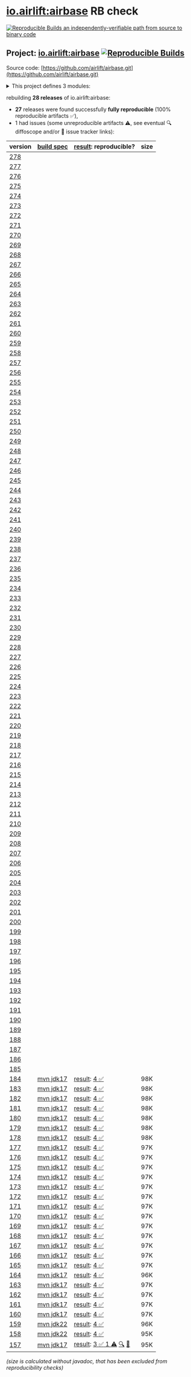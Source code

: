[io.airlift:airbase](https://central.sonatype.com/artifact/io.airlift/airbase/versions) RB check
=======

[![Reproducible Builds](https://reproducible-builds.org/images/logos/rb.svg) an independently-verifiable path from source to binary code](https://reproducible-builds.org/)

## Project: [io.airlift:airbase](https://central.sonatype.com/artifact/io.airlift/airbase/versions) [![Reproducible Builds](https://img.shields.io/endpoint?url=https://raw.githubusercontent.com/jvm-repo-rebuild/reproducible-central/master/content/io/airlift/airbase/badge.json)](https://github.com/jvm-repo-rebuild/reproducible-central/blob/master/content/io/airlift/airbase/README.md)

Source code: [https://github.com/airlift/airbase.git](https://github.com/airlift/airbase.git)

<details><summary>This project defines 3 modules:</summary>

* [io.airlift:airbase](https://central.sonatype.com/artifact/io.airlift/airbase/overview)
* [io.airlift:airbase-policy](https://central.sonatype.com/artifact/io.airlift/airbase-policy/overview)
* [io.airlift:airbase-root](https://central.sonatype.com/artifact/io.airlift/airbase-root/overview)
</details>

rebuilding **28 releases** of io.airlift:airbase:
- **27** releases were found successfully **fully reproducible** (100% reproducible artifacts :white_check_mark:),
- 1 had issues (some unreproducible artifacts :warning:, see eventual :mag: diffoscope and/or :memo: issue tracker links):

| version | [build spec](/BUILDSPEC.md) | [result](https://reproducible-builds.org/docs/jvm/): reproducible? | size |
| -- | --------- | ------ | -- |
| [278](https://central.sonatype.com/artifact/io.airlift/airbase/278/pom) | | | |
| [277](https://central.sonatype.com/artifact/io.airlift/airbase/277/pom) | | | |
| [276](https://central.sonatype.com/artifact/io.airlift/airbase/276/pom) | | | |
| [275](https://central.sonatype.com/artifact/io.airlift/airbase/275/pom) | | | |
| [274](https://central.sonatype.com/artifact/io.airlift/airbase/274/pom) | | | |
| [273](https://central.sonatype.com/artifact/io.airlift/airbase/273/pom) | | | |
| [272](https://central.sonatype.com/artifact/io.airlift/airbase/272/pom) | | | |
| [271](https://central.sonatype.com/artifact/io.airlift/airbase/271/pom) | | | |
| [270](https://central.sonatype.com/artifact/io.airlift/airbase/270/pom) | | | |
| [269](https://central.sonatype.com/artifact/io.airlift/airbase/269/pom) | | | |
| [268](https://central.sonatype.com/artifact/io.airlift/airbase/268/pom) | | | |
| [267](https://central.sonatype.com/artifact/io.airlift/airbase/267/pom) | | | |
| [266](https://central.sonatype.com/artifact/io.airlift/airbase/266/pom) | | | |
| [265](https://central.sonatype.com/artifact/io.airlift/airbase/265/pom) | | | |
| [264](https://central.sonatype.com/artifact/io.airlift/airbase/264/pom) | | | |
| [263](https://central.sonatype.com/artifact/io.airlift/airbase/263/pom) | | | |
| [262](https://central.sonatype.com/artifact/io.airlift/airbase/262/pom) | | | |
| [261](https://central.sonatype.com/artifact/io.airlift/airbase/261/pom) | | | |
| [260](https://central.sonatype.com/artifact/io.airlift/airbase/260/pom) | | | |
| [259](https://central.sonatype.com/artifact/io.airlift/airbase/259/pom) | | | |
| [258](https://central.sonatype.com/artifact/io.airlift/airbase/258/pom) | | | |
| [257](https://central.sonatype.com/artifact/io.airlift/airbase/257/pom) | | | |
| [256](https://central.sonatype.com/artifact/io.airlift/airbase/256/pom) | | | |
| [255](https://central.sonatype.com/artifact/io.airlift/airbase/255/pom) | | | |
| [254](https://central.sonatype.com/artifact/io.airlift/airbase/254/pom) | | | |
| [253](https://central.sonatype.com/artifact/io.airlift/airbase/253/pom) | | | |
| [252](https://central.sonatype.com/artifact/io.airlift/airbase/252/pom) | | | |
| [251](https://central.sonatype.com/artifact/io.airlift/airbase/251/pom) | | | |
| [250](https://central.sonatype.com/artifact/io.airlift/airbase/250/pom) | | | |
| [249](https://central.sonatype.com/artifact/io.airlift/airbase/249/pom) | | | |
| [248](https://central.sonatype.com/artifact/io.airlift/airbase/248/pom) | | | |
| [247](https://central.sonatype.com/artifact/io.airlift/airbase/247/pom) | | | |
| [246](https://central.sonatype.com/artifact/io.airlift/airbase/246/pom) | | | |
| [245](https://central.sonatype.com/artifact/io.airlift/airbase/245/pom) | | | |
| [244](https://central.sonatype.com/artifact/io.airlift/airbase/244/pom) | | | |
| [243](https://central.sonatype.com/artifact/io.airlift/airbase/243/pom) | | | |
| [242](https://central.sonatype.com/artifact/io.airlift/airbase/242/pom) | | | |
| [241](https://central.sonatype.com/artifact/io.airlift/airbase/241/pom) | | | |
| [240](https://central.sonatype.com/artifact/io.airlift/airbase/240/pom) | | | |
| [239](https://central.sonatype.com/artifact/io.airlift/airbase/239/pom) | | | |
| [238](https://central.sonatype.com/artifact/io.airlift/airbase/238/pom) | | | |
| [237](https://central.sonatype.com/artifact/io.airlift/airbase/237/pom) | | | |
| [236](https://central.sonatype.com/artifact/io.airlift/airbase/236/pom) | | | |
| [235](https://central.sonatype.com/artifact/io.airlift/airbase/235/pom) | | | |
| [234](https://central.sonatype.com/artifact/io.airlift/airbase/234/pom) | | | |
| [233](https://central.sonatype.com/artifact/io.airlift/airbase/233/pom) | | | |
| [232](https://central.sonatype.com/artifact/io.airlift/airbase/232/pom) | | | |
| [231](https://central.sonatype.com/artifact/io.airlift/airbase/231/pom) | | | |
| [230](https://central.sonatype.com/artifact/io.airlift/airbase/230/pom) | | | |
| [229](https://central.sonatype.com/artifact/io.airlift/airbase/229/pom) | | | |
| [228](https://central.sonatype.com/artifact/io.airlift/airbase/228/pom) | | | |
| [227](https://central.sonatype.com/artifact/io.airlift/airbase/227/pom) | | | |
| [226](https://central.sonatype.com/artifact/io.airlift/airbase/226/pom) | | | |
| [225](https://central.sonatype.com/artifact/io.airlift/airbase/225/pom) | | | |
| [224](https://central.sonatype.com/artifact/io.airlift/airbase/224/pom) | | | |
| [223](https://central.sonatype.com/artifact/io.airlift/airbase/223/pom) | | | |
| [222](https://central.sonatype.com/artifact/io.airlift/airbase/222/pom) | | | |
| [221](https://central.sonatype.com/artifact/io.airlift/airbase/221/pom) | | | |
| [220](https://central.sonatype.com/artifact/io.airlift/airbase/220/pom) | | | |
| [219](https://central.sonatype.com/artifact/io.airlift/airbase/219/pom) | | | |
| [218](https://central.sonatype.com/artifact/io.airlift/airbase/218/pom) | | | |
| [217](https://central.sonatype.com/artifact/io.airlift/airbase/217/pom) | | | |
| [216](https://central.sonatype.com/artifact/io.airlift/airbase/216/pom) | | | |
| [215](https://central.sonatype.com/artifact/io.airlift/airbase/215/pom) | | | |
| [214](https://central.sonatype.com/artifact/io.airlift/airbase/214/pom) | | | |
| [213](https://central.sonatype.com/artifact/io.airlift/airbase/213/pom) | | | |
| [212](https://central.sonatype.com/artifact/io.airlift/airbase/212/pom) | | | |
| [211](https://central.sonatype.com/artifact/io.airlift/airbase/211/pom) | | | |
| [210](https://central.sonatype.com/artifact/io.airlift/airbase/210/pom) | | | |
| [209](https://central.sonatype.com/artifact/io.airlift/airbase/209/pom) | | | |
| [208](https://central.sonatype.com/artifact/io.airlift/airbase/208/pom) | | | |
| [207](https://central.sonatype.com/artifact/io.airlift/airbase/207/pom) | | | |
| [206](https://central.sonatype.com/artifact/io.airlift/airbase/206/pom) | | | |
| [205](https://central.sonatype.com/artifact/io.airlift/airbase/205/pom) | | | |
| [204](https://central.sonatype.com/artifact/io.airlift/airbase/204/pom) | | | |
| [203](https://central.sonatype.com/artifact/io.airlift/airbase/203/pom) | | | |
| [202](https://central.sonatype.com/artifact/io.airlift/airbase/202/pom) | | | |
| [201](https://central.sonatype.com/artifact/io.airlift/airbase/201/pom) | | | |
| [200](https://central.sonatype.com/artifact/io.airlift/airbase/200/pom) | | | |
| [199](https://central.sonatype.com/artifact/io.airlift/airbase/199/pom) | | | |
| [198](https://central.sonatype.com/artifact/io.airlift/airbase/198/pom) | | | |
| [197](https://central.sonatype.com/artifact/io.airlift/airbase/197/pom) | | | |
| [196](https://central.sonatype.com/artifact/io.airlift/airbase/196/pom) | | | |
| [195](https://central.sonatype.com/artifact/io.airlift/airbase/195/pom) | | | |
| [194](https://central.sonatype.com/artifact/io.airlift/airbase/194/pom) | | | |
| [193](https://central.sonatype.com/artifact/io.airlift/airbase/193/pom) | | | |
| [192](https://central.sonatype.com/artifact/io.airlift/airbase/192/pom) | | | |
| [191](https://central.sonatype.com/artifact/io.airlift/airbase/191/pom) | | | |
| [190](https://central.sonatype.com/artifact/io.airlift/airbase/190/pom) | | | |
| [189](https://central.sonatype.com/artifact/io.airlift/airbase/189/pom) | | | |
| [188](https://central.sonatype.com/artifact/io.airlift/airbase/188/pom) | | | |
| [187](https://central.sonatype.com/artifact/io.airlift/airbase/187/pom) | | | |
| [186](https://central.sonatype.com/artifact/io.airlift/airbase/186/pom) | | | |
| [185](https://central.sonatype.com/artifact/io.airlift/airbase/185/pom) | | | |
| [184](https://central.sonatype.com/artifact/io.airlift/airbase/184/pom) | [mvn jdk17](airbase-184.buildspec) | [result](airbase-184.buildinfo): [4 :white_check_mark: ](airbase-184.buildcompare) | 98K |
| [183](https://central.sonatype.com/artifact/io.airlift/airbase/183/pom) | [mvn jdk17](airbase-183.buildspec) | [result](airbase-183.buildinfo): [4 :white_check_mark: ](airbase-183.buildcompare) | 98K |
| [182](https://central.sonatype.com/artifact/io.airlift/airbase/182/pom) | [mvn jdk17](airbase-182.buildspec) | [result](airbase-182.buildinfo): [4 :white_check_mark: ](airbase-182.buildcompare) | 98K |
| [181](https://central.sonatype.com/artifact/io.airlift/airbase/181/pom) | [mvn jdk17](airbase-181.buildspec) | [result](airbase-181.buildinfo): [4 :white_check_mark: ](airbase-181.buildcompare) | 98K |
| [180](https://central.sonatype.com/artifact/io.airlift/airbase/180/pom) | [mvn jdk17](airbase-180.buildspec) | [result](airbase-180.buildinfo): [4 :white_check_mark: ](airbase-180.buildcompare) | 98K |
| [179](https://central.sonatype.com/artifact/io.airlift/airbase/179/pom) | [mvn jdk17](airbase-179.buildspec) | [result](airbase-179.buildinfo): [4 :white_check_mark: ](airbase-179.buildcompare) | 98K |
| [178](https://central.sonatype.com/artifact/io.airlift/airbase/178/pom) | [mvn jdk17](airbase-178.buildspec) | [result](airbase-178.buildinfo): [4 :white_check_mark: ](airbase-178.buildcompare) | 98K |
| [177](https://central.sonatype.com/artifact/io.airlift/airbase/177/pom) | [mvn jdk17](airbase-177.buildspec) | [result](airbase-177.buildinfo): [4 :white_check_mark: ](airbase-177.buildcompare) | 97K |
| [176](https://central.sonatype.com/artifact/io.airlift/airbase/176/pom) | [mvn jdk17](airbase-176.buildspec) | [result](airbase-176.buildinfo): [4 :white_check_mark: ](airbase-176.buildcompare) | 97K |
| [175](https://central.sonatype.com/artifact/io.airlift/airbase/175/pom) | [mvn jdk17](airbase-175.buildspec) | [result](airbase-175.buildinfo): [4 :white_check_mark: ](airbase-175.buildcompare) | 97K |
| [174](https://central.sonatype.com/artifact/io.airlift/airbase/174/pom) | [mvn jdk17](airbase-174.buildspec) | [result](airbase-174.buildinfo): [4 :white_check_mark: ](airbase-174.buildcompare) | 97K |
| [173](https://central.sonatype.com/artifact/io.airlift/airbase/173/pom) | [mvn jdk17](airbase-173.buildspec) | [result](airbase-173.buildinfo): [4 :white_check_mark: ](airbase-173.buildcompare) | 97K |
| [172](https://central.sonatype.com/artifact/io.airlift/airbase/172/pom) | [mvn jdk17](airbase-172.buildspec) | [result](airbase-172.buildinfo): [4 :white_check_mark: ](airbase-172.buildcompare) | 97K |
| [171](https://central.sonatype.com/artifact/io.airlift/airbase/171/pom) | [mvn jdk17](airbase-171.buildspec) | [result](airbase-171.buildinfo): [4 :white_check_mark: ](airbase-171.buildcompare) | 97K |
| [170](https://central.sonatype.com/artifact/io.airlift/airbase/170/pom) | [mvn jdk17](airbase-170.buildspec) | [result](airbase-170.buildinfo): [4 :white_check_mark: ](airbase-170.buildcompare) | 97K |
| [169](https://central.sonatype.com/artifact/io.airlift/airbase/169/pom) | [mvn jdk17](airbase-169.buildspec) | [result](airbase-169.buildinfo): [4 :white_check_mark: ](airbase-169.buildcompare) | 97K |
| [168](https://central.sonatype.com/artifact/io.airlift/airbase/168/pom) | [mvn jdk17](airbase-168.buildspec) | [result](airbase-168.buildinfo): [4 :white_check_mark: ](airbase-168.buildcompare) | 97K |
| [167](https://central.sonatype.com/artifact/io.airlift/airbase/167/pom) | [mvn jdk17](airbase-167.buildspec) | [result](airbase-167.buildinfo): [4 :white_check_mark: ](airbase-167.buildcompare) | 97K |
| [166](https://central.sonatype.com/artifact/io.airlift/airbase/166/pom) | [mvn jdk17](airbase-166.buildspec) | [result](airbase-166.buildinfo): [4 :white_check_mark: ](airbase-166.buildcompare) | 97K |
| [165](https://central.sonatype.com/artifact/io.airlift/airbase/165/pom) | [mvn jdk17](airbase-165.buildspec) | [result](airbase-165.buildinfo): [4 :white_check_mark: ](airbase-165.buildcompare) | 97K |
| [164](https://central.sonatype.com/artifact/io.airlift/airbase/164/pom) | [mvn jdk17](airbase-164.buildspec) | [result](airbase-164.buildinfo): [4 :white_check_mark: ](airbase-164.buildcompare) | 96K |
| [163](https://central.sonatype.com/artifact/io.airlift/airbase/163/pom) | [mvn jdk17](airbase-163.buildspec) | [result](airbase-163.buildinfo): [4 :white_check_mark: ](airbase-163.buildcompare) | 97K |
| [162](https://central.sonatype.com/artifact/io.airlift/airbase/162/pom) | [mvn jdk17](airbase-162.buildspec) | [result](airbase-162.buildinfo): [4 :white_check_mark: ](airbase-162.buildcompare) | 97K |
| [161](https://central.sonatype.com/artifact/io.airlift/airbase/161/pom) | [mvn jdk17](airbase-161.buildspec) | [result](airbase-161.buildinfo): [4 :white_check_mark: ](airbase-161.buildcompare) | 97K |
| [160](https://central.sonatype.com/artifact/io.airlift/airbase/160/pom) | [mvn jdk17](airbase-160.buildspec) | [result](airbase-160.buildinfo): [4 :white_check_mark: ](airbase-160.buildcompare) | 97K |
| [159](https://central.sonatype.com/artifact/io.airlift/airbase/159/pom) | [mvn jdk22](airbase-159.buildspec) | [result](airbase-159.buildinfo): [4 :white_check_mark: ](airbase-159.buildcompare) | 96K |
| [158](https://central.sonatype.com/artifact/io.airlift/airbase/158/pom) | [mvn jdk22](airbase-158.buildspec) | [result](airbase-158.buildinfo): [4 :white_check_mark: ](airbase-158.buildcompare) | 95K |
| [157](https://central.sonatype.com/artifact/io.airlift/airbase/157/pom) | [mvn jdk17](airbase-157.buildspec) | [result](airbase-157.buildinfo): [3 :white_check_mark:  1 :warning:](airbase-157.buildcompare) [:mag:](airbase-157.diffoscope) [:memo:](https://github.com/airlift/airbase/pull/413) | 95K |

<i>(size is calculated without javadoc, that has been excluded from reproducibility checks)</i>
